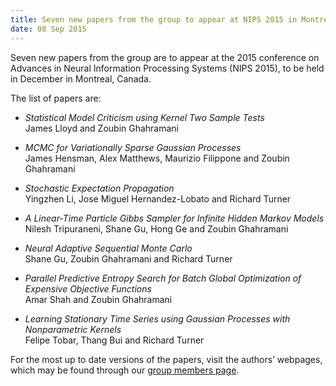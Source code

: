 ```yaml
---
title: Seven new papers from the group to appear at NIPS 2015 in Montreal
date: 08 Sep 2015
---
```




Seven new papers from the group are to appear at the 2015 conference on Advances in Neural Information Processing Systems (NIPS 2015), to be held in December in Montreal, Canada.

The list of papers are:

* _Statistical Model Criticism using Kernel Two Sample Tests_<br>
    James Lloyd and Zoubin Ghahramani

* _MCMC for Variationally Sparse Gaussian Processes_<br>
    James Hensman, Alex Matthews, Maurizio Filippone and Zoubin Ghahramani

* _Stochastic Expectation Propagation_<br>
    Yingzhen Li, Jose Miguel Hernandez-Lobato and Richard Turner

* _A Linear-Time Particle Gibbs Sampler for Infinite Hidden Markov Models_<br>
    Nilesh Tripuraneni, Shane Gu, Hong Ge and Zoubin Ghahramani

* _Neural Adaptive Sequential Monte Carlo_<br>
    Shane Gu, Zoubin Ghahramani and Richard Turner

* _Parallel Predictive Entropy Search for Batch Global Optimization of Expensive Objective Functions_<br>
    Amar Shah and Zoubin Ghahramani

* _Learning Stationary Time Series using Gaussian Processes with Nonparametric Kernels_<br>
    Felipe Tobar, Thang Bui and Richard Turner

For the most up to date versions of the papers, visit the authors’ webpages, which may be found through our [group members page](http://mlg.eng.cam.ac.uk/?page_id=381).

